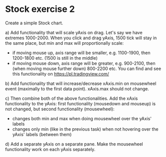 # Stock exercise 2

Create a simple Stock chart.

a) Add functionality that will scale yAxis on drag. Let's say we have extremes 1000-2000. When you click and drag yAxis, 1500 tick will stay in the same place, but min and max will proportionally scale:
- if moving mouse up, axis range will be smaller, e.g. 1100-1900, then 1200-1800 etc. (1500 is still in the middle)
- if moving mouse down, axis range will be greater, e.g. 900-2100, then (when moving mouse further down) 800-2200 etc.
You can find and see this functionality on https://pl.tradingview.com/

b) Add functionality that will increase/decrease xAxis.min on mousewheel event (maximally to the first data point). xAxis.max should not change.

c) Then combine both of the above functionalities. Add the xAxis functionality to the yAxis: first functionality (mousedown and mouseup) is not changed, but second functionality (mousewheel):
- changes both min and max when doing mousewheel over the yAxis' labels
- changes only min (like in the previous task) when not hovering over the yAxis' labels (between them)

d) Add a separate yAxis on a separate pane. Make the mousewheel functionality work on each yAxis separately.